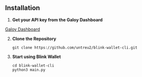 ## Installation

1. **Get your API key from the Galoy Dashboard**

[Galoy Dashboard](https://dashboard.blink.sv/api/auth/signin)

2. **Clone the Repository**
   ```
   git clone https://github.com/untreu2/blink-wallet-cli.git
   ```

3. **Start using Blink Wallet**

   ```
   cd blink-wallet-cli
   python3 main.py
   ```

